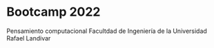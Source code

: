 # Bootcamp 2022
Pensamiento computacional
Facultdad de Ingeniería de la Universidad Rafael Landivar
